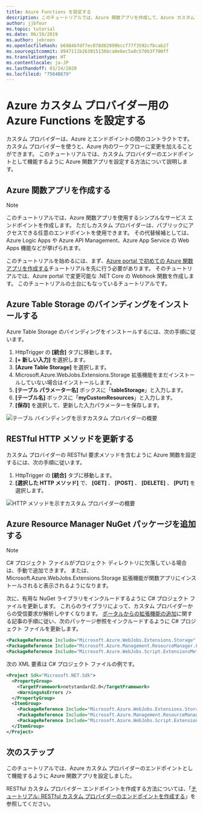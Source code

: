 ```yaml
---
title: Azure Functions を設定する
description: このチュートリアルでは、Azure 関数アプリを作成して、Azure カスタム プロバイダーと連携するように設定する方法を説明します
author: jjbfour
ms.topic: tutorial
ms.date: 06/19/2019
ms.author: jobreen
ms.openlocfilehash: b6984bfdf7ec078d02999bccf77f3592cfbcab27
ms.sourcegitcommit: 0947111b263015136bca0e6ec5a8c570b3f700ff
ms.translationtype: HT
ms.contentlocale: ja-JP
ms.lasthandoff: 03/24/2020
ms.locfileid: "75648679"
---
```

# <a name="set-up-azure-functions-for-azure-custom-providers"></a>Azure カスタム プロバイダー用の Azure Functions を設定する

カスタム プロバイダーは、Azure とエンドポイントの間のコントラクトです。 カスタム プロバイダーを使うと、Azure 内のワークフローに変更を加えることができます。 このチュートリアルでは、カスタム プロバイダーのエンドポイントとして機能するように Azure 関数アプリを設定する方法について説明します。

## <a name="create-the-azure-function-app"></a>Azure 関数アプリを作成する

> [!NOTE]
> このチュートリアルでは、Azure 関数アプリを使用するシンプルなサービス エンドポイントを作成します。 ただしカスタム プロバイダーは、パブリックにアクセスできる任意のエンドポイントを使用できます。 その代替候補としては、Azure Logic Apps や Azure API Management、Azure App Service の Web Apps 機能などが挙げられます。

このチュートリアルを始めるには、まず、[Azure portal で初めての Azure 関数アプリを作成する](../../azure-functions/functions-create-first-azure-function.md)チュートリアルを先に行う必要があります。 そのチュートリアルでは、Azure portal で変更可能な .NET Core の Webhook 関数を作成します。 このチュートリアルの土台にもなっているチュートリアルです。

## <a name="install-azure-table-storage-bindings"></a>Azure Table Storage のバインディングをインストールする

Azure Table Storage のバインディングをインストールするには、次の手順に従います。

1. HttpTrigger の **[統合]** タブに移動します。
1. **[+ 新しい入力]** を選択します。
1. **[Azure Table Storage]** を選択します。
1. Microsoft.Azure.WebJobs.Extensions.Storage 拡張機能をまだインストールしていない場合はインストールします。
1. **[テーブル パラメーター名]** ボックスに「**tableStorage**」と入力します。
1. **[テーブル名]** ボックスに「**myCustomResources**」と入力します。
1. **[保存]** を選択して、更新した入力パラメーターを保存します。

![テーブル バインディングを示すカスタム プロバイダーの概要](./media/create-custom-provider/azure-functions-table-bindings.png)

## <a name="update-restful-http-methods"></a>RESTful HTTP メソッドを更新する

カスタム プロバイダーの RESTful 要求メソッドを含むように Azure 関数を設定するには、次の手順に従います。

1. HttpTrigger の **[統合]** タブに移動します。
1. **[選択した HTTP メソッド]** で、 **[GET]** 、 **[POST]** 、 **[DELETE]** 、 **[PUT]** を選択します。

![HTTP メソッドを示すカスタム プロバイダーの概要](./media/create-custom-provider/azure-functions-http-methods.png)

## <a name="add-azure-resource-manager-nuget-packages"></a>Azure Resource Manager NuGet パッケージを追加する

> [!NOTE]
> C# プロジェクト ファイルがプロジェクト ディレクトリに欠落している場合は、手動で追加できます。 または、Microsoft.Azure.WebJobs.Extensions.Storage 拡張機能が関数アプリにインストールされると表示されるようになります。

次に、有用な NuGet ライブラリをインクルードするように C# プロジェクト ファイルを更新します。 これらのライブラリによって、カスタム プロバイダーからの受信要求が解析しやすくなります。 [ポータルからの拡張機能の追加](../../azure-functions/install-update-binding-extensions-manual.md)に関する記事の手順に従い、次のパッケージ参照をインクルードするように C# プロジェクト ファイルを更新します。

```xml
<PackageReference Include="Microsoft.Azure.WebJobs.Extensions.Storage" Version="3.0.4" />
<PackageReference Include="Microsoft.Azure.Management.ResourceManager.Fluent" Version="1.22.2" />
<PackageReference Include="Microsoft.Azure.WebJobs.Script.ExtensionsMetadataGenerator" Version="1.1.*" />
```

次の XML 要素は C# プロジェクト ファイルの例です。

```xml
<Project Sdk="Microsoft.NET.Sdk">
  <PropertyGroup>
    <TargetFramework>netstandard2.0</TargetFramework>
    <WarningsAsErrors />
  </PropertyGroup>
  <ItemGroup>
    <PackageReference Include="Microsoft.Azure.WebJobs.Extensions.Storage" Version="3.0.4" />
    <PackageReference Include="Microsoft.Azure.Management.ResourceManager.Fluent" Version="1.22.2" />
    <PackageReference Include="Microsoft.Azure.WebJobs.Script.ExtensionsMetadataGenerator" Version="1.1.*" />
  </ItemGroup>
</Project>
```

## <a name="next-steps"></a>次のステップ

このチュートリアルでは、Azure カスタム プロバイダーのエンドポイントとして機能するように Azure 関数アプリを設定しました。

RESTful カスタム プロバイダー エンドポイントを作成する方法については、「[チュートリアル: RESTful カスタム プロバイダーのエンドポイントを作成する](./tutorial-custom-providers-function-authoring.md)」を参照してください。

